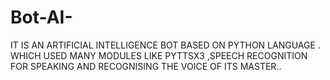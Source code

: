 # Bot-AI-
IT IS AN ARTIFICIAL INTELLIGENCE BOT BASED ON PYTHON LANGUAGE . WHICH USED MANY MODULES LIKE PYTTSX3 ,SPEECH RECOGNITION FOR SPEAKING AND RECOGNISING THE VOICE OF ITS MASTER..

